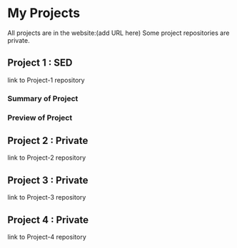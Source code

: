 # My Projects
All projects are in the website:(add URL here)
Some project repositories are private.

## Project 1 : SED
link to Project-1 repository 
### Summary of Project 
### Preview of Project

## Project 2  : Private
link to Project-2 repository 

## Project 3 : Private
link to Project-3 repository 

## Project 4 : Private
link to Project-4 repository 
